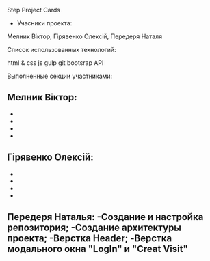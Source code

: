 Step Project Cards

- Учасники проекта:

Мелник Вiктор,
Гiрявенко Олексiй,
Передеря Наталя


Список использованных технологий:

html & css 
js
gulp
git
bootsrap
API

Выполненные секции участниками:

Мелник Вiктор:
-
-
-
-
-

Гiрявенко Олексiй:
-
-
-
-
-

Передеря Наталья:
-Создание и настройка репозитория;
-Создание архитектуры проекта;
-Верстка Header;
-Верстка модального окна "LogIn" и "Creat Visit"
-


